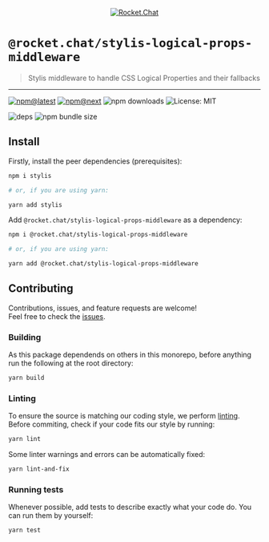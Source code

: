 <!--header-->

<p align="center">
  <a href="https://rocket.chat" title="Rocket.Chat">
    <img src="https://github.com/RocketChat/Rocket.Chat.Artwork/raw/master/Logos/2020/png/logo-horizontal-red.png" alt="Rocket.Chat" />
  </a>
</p>

# `@rocket.chat/stylis-logical-props-middleware`

> Stylis middleware to handle CSS Logical Properties and their fallbacks

---

[![npm@latest](https://img.shields.io/npm/v/@rocket.chat/stylis-logical-props-middleware/latest?style=flat-square)](https://www.npmjs.com/package/@rocket.chat/stylis-logical-props-middleware/v/latest) [![npm@next](https://img.shields.io/npm/v/@rocket.chat/stylis-logical-props-middleware/next?style=flat-square)](https://www.npmjs.com/package/@rocket.chat/stylis-logical-props-middleware/v/next) ![npm downloads](https://img.shields.io/npm/dw/@rocket.chat/stylis-logical-props-middleware?style=flat-square) ![License: MIT](https://img.shields.io/npm/l/@rocket.chat/stylis-logical-props-middleware?style=flat-square)

![deps](https://img.shields.io/librariesio/release/npm/@rocket.chat/stylis-logical-props-middleware?style=flat-square) ![npm bundle size](https://img.shields.io/bundlephobia/min/@rocket.chat/stylis-logical-props-middleware?style=flat-square)

<!--/header-->

## Install

<!--install-->

Firstly, install the peer dependencies (prerequisites):

```sh
npm i stylis

# or, if you are using yarn:

yarn add stylis
```

Add `@rocket.chat/stylis-logical-props-middleware` as a dependency:

```sh
npm i @rocket.chat/stylis-logical-props-middleware

# or, if you are using yarn:

yarn add @rocket.chat/stylis-logical-props-middleware
```

<!--/install-->

## Contributing

<!--contributing(msg)-->

Contributions, issues, and feature requests are welcome!<br />
Feel free to check the [issues](https://github.com/RocketChat/fuselage/issues).

<!--/contributing(msg)-->

### Building

As this package dependends on others in this monorepo, before anything run the following at the root directory:

<!--yarn(build)-->

```sh
yarn build
```

<!--/yarn(build)-->

### Linting

To ensure the source is matching our coding style, we perform [linting](<https://en.wikipedia.org/wiki/Lint_(software)>).
Before commiting, check if your code fits our style by running:

<!--yarn(lint)-->

```sh
yarn lint
```

<!--/yarn(lint)-->

Some linter warnings and errors can be automatically fixed:

<!--yarn(lint-and-fix)-->

```sh
yarn lint-and-fix
```

<!--/yarn(lint-and-fix)-->

### Running tests

Whenever possible, add tests to describe exactly what your code do. You can run them by yourself:

<!--yarn(test)-->

```sh
yarn test
```

<!--/yarn(test)-->
